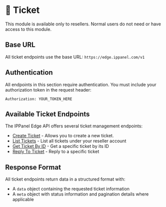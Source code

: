# 🎫 Ticket

This module is available only to resellers. Normal users do not need or have access to this module.

## Base URL

All ticket endpoints use the base URL: `https://edge.ippanel.com/v1`

## Authentication

All endpoints in this section require authentication. You must include your authorization token in the request header:

```
Authorization: YOUR_TOKEN_HERE
```

## Available Ticket Endpoints

The IPPanel Edge API offers several ticket management endpoints:

- [Create Ticket](./create-ticket) - Allows you to create a new ticket.
- [List Tickets](./list-ticket) - List all tickets under your reseller account
- [Get Ticket By ID](./ticket-id) -  Get a specific ticket by its ID
- [Reply To Ticket](./reply-ticket) - Reply to a specific ticket

## Response Format

All ticket endpoints return data in a structured format with:

- A `data` object containing the requested ticket information
- A `meta` object with status information and pagination details where applicable
